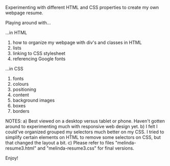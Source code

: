 Experimenting with different HTML and CSS properties to create my own webpage resume. 

Playing around with...

...in HTML
1) how to organize my webpage with  div's and classes in HTML
2) lists
3) linking to CSS stylesheet
4) referencing Google fonts

...in CSS
1) fonts
2) colours
3) positioning
4) content
5) background images
6) boxes
7) borders

NOTES:
a) Best viewed on a desktop versus tablet or phone. Haven't gotten around to experimenting much with responsive web design yet. 
b) I felt I could've organized grouped my selectors much better on my CSS. I tried to simplify certain elements on HTML to remove some selectors on CSS, but that changed the layout a bit. 
c) Please refer to files "melinda-resume3.html" and "melinda-resume3.css" for final versions.

Enjoy!